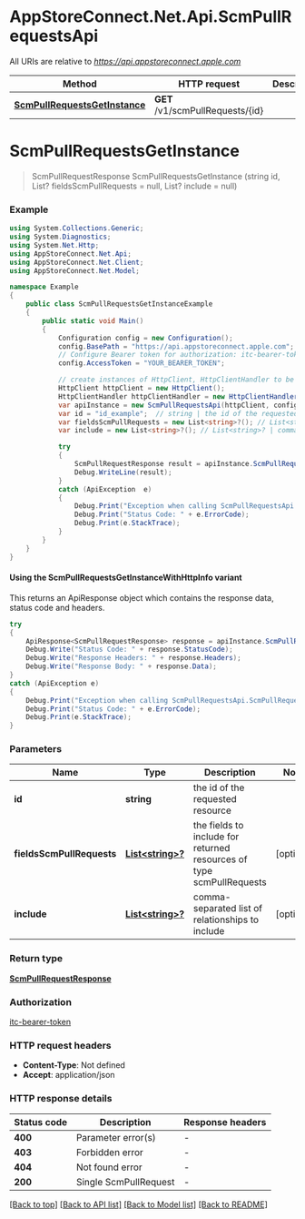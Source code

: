 # AppStoreConnect.Net.Api.ScmPullRequestsApi

All URIs are relative to *https://api.appstoreconnect.apple.com*

| Method | HTTP request | Description |
|--------|--------------|-------------|
| [**ScmPullRequestsGetInstance**](ScmPullRequestsApi.md#scmpullrequestsgetinstance) | **GET** /v1/scmPullRequests/{id} |  |

<a name="scmpullrequestsgetinstance"></a>
# **ScmPullRequestsGetInstance**
> ScmPullRequestResponse ScmPullRequestsGetInstance (string id, List<string>? fieldsScmPullRequests = null, List<string>? include = null)



### Example
```csharp
using System.Collections.Generic;
using System.Diagnostics;
using System.Net.Http;
using AppStoreConnect.Net.Api;
using AppStoreConnect.Net.Client;
using AppStoreConnect.Net.Model;

namespace Example
{
    public class ScmPullRequestsGetInstanceExample
    {
        public static void Main()
        {
            Configuration config = new Configuration();
            config.BasePath = "https://api.appstoreconnect.apple.com";
            // Configure Bearer token for authorization: itc-bearer-token
            config.AccessToken = "YOUR_BEARER_TOKEN";

            // create instances of HttpClient, HttpClientHandler to be reused later with different Api classes
            HttpClient httpClient = new HttpClient();
            HttpClientHandler httpClientHandler = new HttpClientHandler();
            var apiInstance = new ScmPullRequestsApi(httpClient, config, httpClientHandler);
            var id = "id_example";  // string | the id of the requested resource
            var fieldsScmPullRequests = new List<string>?(); // List<string>? | the fields to include for returned resources of type scmPullRequests (optional) 
            var include = new List<string>?(); // List<string>? | comma-separated list of relationships to include (optional) 

            try
            {
                ScmPullRequestResponse result = apiInstance.ScmPullRequestsGetInstance(id, fieldsScmPullRequests, include);
                Debug.WriteLine(result);
            }
            catch (ApiException  e)
            {
                Debug.Print("Exception when calling ScmPullRequestsApi.ScmPullRequestsGetInstance: " + e.Message);
                Debug.Print("Status Code: " + e.ErrorCode);
                Debug.Print(e.StackTrace);
            }
        }
    }
}
```

#### Using the ScmPullRequestsGetInstanceWithHttpInfo variant
This returns an ApiResponse object which contains the response data, status code and headers.

```csharp
try
{
    ApiResponse<ScmPullRequestResponse> response = apiInstance.ScmPullRequestsGetInstanceWithHttpInfo(id, fieldsScmPullRequests, include);
    Debug.Write("Status Code: " + response.StatusCode);
    Debug.Write("Response Headers: " + response.Headers);
    Debug.Write("Response Body: " + response.Data);
}
catch (ApiException e)
{
    Debug.Print("Exception when calling ScmPullRequestsApi.ScmPullRequestsGetInstanceWithHttpInfo: " + e.Message);
    Debug.Print("Status Code: " + e.ErrorCode);
    Debug.Print(e.StackTrace);
}
```

### Parameters

| Name | Type | Description | Notes |
|------|------|-------------|-------|
| **id** | **string** | the id of the requested resource |  |
| **fieldsScmPullRequests** | [**List&lt;string&gt;?**](string.md) | the fields to include for returned resources of type scmPullRequests | [optional]  |
| **include** | [**List&lt;string&gt;?**](string.md) | comma-separated list of relationships to include | [optional]  |

### Return type

[**ScmPullRequestResponse**](ScmPullRequestResponse.md)

### Authorization

[itc-bearer-token](../README.md#itc-bearer-token)

### HTTP request headers

 - **Content-Type**: Not defined
 - **Accept**: application/json


### HTTP response details
| Status code | Description | Response headers |
|-------------|-------------|------------------|
| **400** | Parameter error(s) |  -  |
| **403** | Forbidden error |  -  |
| **404** | Not found error |  -  |
| **200** | Single ScmPullRequest |  -  |

[[Back to top]](#) [[Back to API list]](../README.md#documentation-for-api-endpoints) [[Back to Model list]](../README.md#documentation-for-models) [[Back to README]](../README.md)

